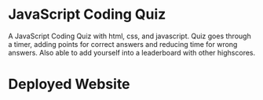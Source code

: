 # JavaScript Coding Quiz
A JavaScript Coding Quiz with html, css, and javascript. Quiz goes through a timer, adding points for correct answers and reducing time for wrong answers.
Also able to add yourself into a leaderboard with other highscores. 

# Deployed Website
